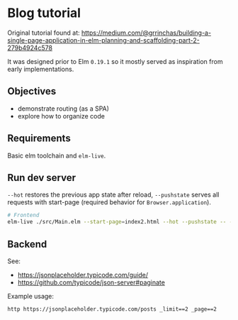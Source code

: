 # Blog tutorial

Original tutorial found at: https://medium.com/@grrinchas/building-a-single-page-application-in-elm-planning-and-scaffolding-part-2-279b4924c578

It was designed prior to Elm `0.19.1` so it mostly served as inspiration from early implementations.

## Objectives

- demonstrate routing (as a SPA)
- explore how to organize code

## Requirements

Basic elm toolchain and `elm-live`.


## Run dev server

`--hot` restores the previous app state after reload, `--pushstate` serves all requests with start-page (required behavior for `Browser.application`).
```bash
# Frontend
elm-live ./src/Main.elm --start-page=index2.html --hot --pushstate -- --debug --output=dist/main.js
```

## Backend

See:

- https://jsonplaceholder.typicode.com/guide/
- https://github.com/typicode/json-server#paginate


Example usage:
```
http https://jsonplaceholder.typicode.com/posts _limit==2 _page==2
```